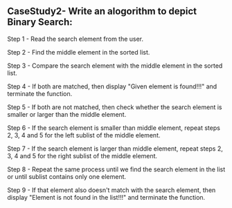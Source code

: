 ## CaseStudy2- Write an alogorithm to depict Binary Search:

Step 1 - Read the search element from the user.

Step 2 - Find the middle element in the sorted list.

Step 3 - Compare the search element with the middle element in the sorted list.

Step 4 - If both are matched, then display "Given element is found!!!" and terminate the function.

Step 5 - If both are not matched, then check whether the search element is smaller or larger than the middle element.

Step 6 - If the search element is smaller than middle element, repeat steps 2, 3, 4 and 5 for the left sublist of the middle element.

Step 7 - If the search element is larger than middle element, repeat steps 2, 3, 4 and 5 for the right sublist of the middle element.

Step 8 - Repeat the same process until we find the search element in the list or until sublist contains only one element.

Step 9 - If that element also doesn't match with the search element, then display "Element is not found in the list!!!" and terminate the function.

